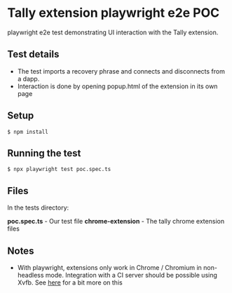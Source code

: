 # Tally extension playwright e2e POC

playwright e2e test demonstrating UI interaction with the Tally extension.

## Test details
- The test imports a recovery phrase and connects and disconnects from a dapp. 
- Interaction is done by opening popup.html of the extension in its own page
 
## Setup

    $ npm install 

## Running the test

    $ npx playwright test poc.spec.ts

## Files
In the tests directory:

**poc.spec.ts** - Our test file
**chrome-extension** - The tally chrome extension files


## Notes 
- With playwright, extensions only work in Chrome / Chromium in non-headless mode. 
Integration with a CI server should be possible using Xvfb. 
See [here](https://playwright.dev/docs/ci#running-headed) for a bit more on this 
